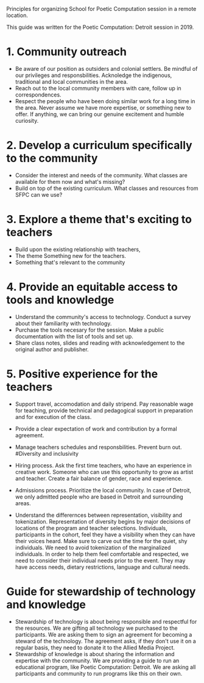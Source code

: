 Principles for organizing School for Poetic Computation session in a remote location. 

This guide was written for the Poetic Computation: Detroit session in 2019. 

# 1. Community outreach 
- Be aware of our position as outsiders and colonial settlers. Be mindful of our privileges and responsbilities. Acknoledge the indigenous, traditional and local communities in the area. 
- Reach out to the local community members with care, follow up in correspondences. 
- Respect the people who have been doing similar work for a long time in the area. Never assume we have more expertise, or something new to offer. If anything, we can bring our genuine excitement and humble curiosity. 

# 2. Develop a curriculum specifically to the community 
- Consider the interest and needs of the community. What classes are available for them now and what's missing? 
- Build on top of the existing curriculum. What classes and resources from SFPC can we use?  

# 3. Explore a theme that's exciting to teachers 
- Build upon the existing relationship with teachers, 
- The theme Something new for the teachers. 
- Something that's relevant to the community 

# 4. Provide an equitable access to tools and knowledge 
- Understand the community's access to technology. Conduct a survey about their familiarity with technology.  
- Purchase the tools necesary for the session. Make a public documentation with the list of tools and set up.  
- Share class notes, slides and reading with acknowledgement to the original author and publisher. 

# 5. Positive experience for the teachers 
- Support travel, accomodation and daily stripend. Pay reasonable wage for teaching, provide technical and pedagogical support in preparation and for execution of the class.  
- Provide a clear expectation of work and contribution by a formal agreement. 
- Manage teachers schedules and responsbilities. Prevent burn out.   
#Diversity and inclusivity 

- Hiring process. Ask the first time teachers, who have an experience in creative work. Someone who can use this opportunity to grow as artist and teacher. Create a fair balance of gender, race and experience.  
- Admissions process. Prioritize the local community. In case of Detroit, we only admitted people who are based in Detroit and surrounding areas.  
- Understand the differernces between representation, visibility and tokenization. Representation of diversity begins by major decisions of locations of the program and teacher selections. Individuals, participants in the cohort, feel they have a visibility when they can have their voices heard. Make sure to carve out the time for the quiet, shy individuals. We need to avoid tokenization of the marginalized individuals. In order to help them feel comfortable and respected, we need to consider their individual needs prior to the event. They may have access needs, dietary restrictions, language and cultural needs. 


# Guide for stewardship of technology and knowledge
- Stewardship of technology is about being responsible and respectful for the resources. We are gifting all technology we purchased to the participants. We are asking them to sign an agreement for becoming a steward of the technology. The agreement asks, if they don't use it on a regular basis, they need to donate it to the Allied Media Project. 
- Stewardship of knowledge is about sharing the information and expertise with the community. We are providing a guide to run an educational program, like Poetic Computation: Detroit. We are asking all participants and community to run programs like this on their own. 